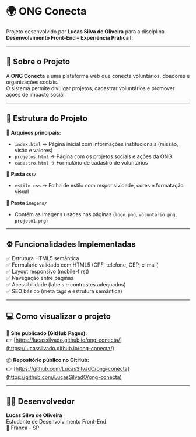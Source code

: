 # 🌍 ONG Conecta

Projeto desenvolvido por **Lucas Silva de Oliveira** para a disciplina **Desenvolvimento Front-End – Experiência Prática I**.

---

## 🧠 Sobre o Projeto
A **ONG Conecta** é uma plataforma web que conecta voluntários, doadores e organizações sociais.  
O sistema permite divulgar projetos, cadastrar voluntários e promover ações de impacto social.

---

## 🧩 Estrutura do Projeto

📂 **Arquivos principais:**
- `index.html` → Página inicial com informações institucionais (missão, visão e valores)  
- `projetos.html` → Página com os projetos sociais e ações da ONG  
- `cadastro.html` → Formulário de cadastro de voluntários  

📁 **Pasta `css/`**
- `estilo.css` → Folha de estilo com responsividade, cores e formatação visual  

📁 **Pasta `imagens/`**
- Contém as imagens usadas nas páginas (`logo.png`, `voluntario.png`, `projeto1.png`)

---

## ⚙️ Funcionalidades Implementadas
✅ Estrutura HTML5 semântica  
✅ Formulário validado com HTML5 (CPF, telefone, CEP, e-mail)  
✅ Layout responsivo (mobile-first)  
✅ Navegação entre páginas  
✅ Acessibilidade (labels e contrastes adequados)  
✅ SEO básico (meta tags e estrutura semântica)  

---

## 💻 Como visualizar o projeto

🔗 **Site publicado (GitHub Pages):**  
👉 [https://lucassilvado.github.io/ong-conecta/](https://lucassilvado.github.io/ong-conecta/)

📦 **Repositório público no GitHub:**  
👉 [https://github.com/LucasSilvadO/ong-conecta](https://github.com/LucasSilvadO/ong-conecta)

---

## 👨‍💻 Desenvolvedor
**Lucas Silva de Oliveira**  
Estudante de Desenvolvimento Front-End  
📍 Franca - SP  
